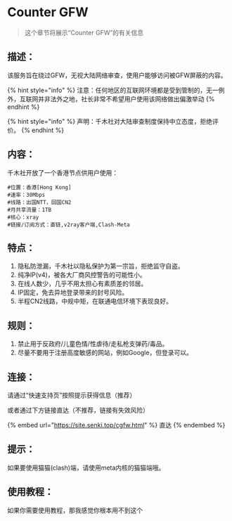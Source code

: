 # Counter GFW

> 这个章节将展示“Counter GFW”的有关信息

## 描述：

该服务旨在绕过GFW，无视大陆网络审查，使用户能够访问被GFW屏蔽的内容。

{% hint style="info" %}
注意：任何地区的互联网环境都是受到管制的，无一例外，互联网并非法外之地，社长非常不希望用户使用该网络做出偏激举动
{% endhint %}

{% hint style="info" %}
声明：千木社对大陆审查制度保持中立态度，拒绝评价。
{% endhint %}

## 内容：

千木社开放了一个香港节点供用户使用：

```
#位置：香港[Hong Kong]
#速率：30Mbps
#线路：出国NTT，回国CN2
#月共享流量：1TB
#核心：xray
#链接/订阅方式：直链,v2ray客户端,Clash-Meta
```

## 特点：

1. 隐私防泄漏，千木社以隐私保护为第一宗旨，拒绝监守自盗。
2. 纯净IP(v4)，被各大厂商风控警告的可能性小。
3. 在线人数少，几乎不用太担心有素质差的邻居。
4. IP固定，免去异地登录带来的封号风险。
5. 半程CN2线路，中规中矩，在联通电信环境下表现良好。

## 规则：

1. 禁止用于反政府/儿童色情/性虐待/走私枪支弹药/毒品。
2. 尽量不要用于注册高度敏感的网站，例如Google，但登录可以。

## 连接：

请通过“快速支持页”按照提示获得信息（推荐）

或者通过下方链接直达（不推荐，链接有失效风险）

{% embed url="https://site.senki.top/cgfw.html" %}
直达
{% endembed %}

## 提示：

如果要使用猫猫(clash)端，请使用meta内核的猫猫端哦。

## 使用教程：

如果你需要使用教程，那我感觉你根本用不到这个
